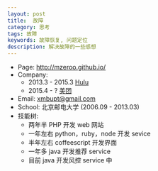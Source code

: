```yaml
---
layout: post
title:  故障
category: 思考
tags: 故障
keywords: 故障恢复, 问题定位
description: 解决故障的一些感想
---
```


* Page: http://mzeroo.github.io/
* Company: 
	* 2013.3 - 2015.3 [Hulu](www.hulu.com)
	* 2015.4 - ? [美团](www.meituan.com)
* Email: xmbupt@gmail.com
* School: 北京邮电大学 (2006.09 - 2013.03)
* 技能树:
	* 两年半 PHP 开发 web 网站
	* 一年左右 python，ruby，node 开发 sevice
	* 半年左右 coffeescript 开发界面
	* 一年多 java 开发推荐 service
	* 目前 java 开发风控 service 中

